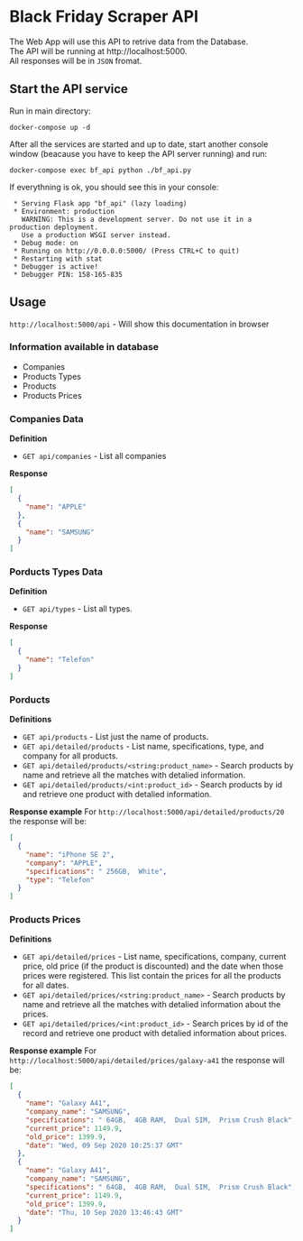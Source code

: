 # Black Friday Scraper API

The Web App will use this API to retrive data from the Database. \
The API will be running at http://localhost:5000. \
All responses will be in `JSON` fromat.

## Start the API service

Run in main directory:
```
docker-compose up -d
```
After all the services are started and up to date, start another console window (beacause you have to keep the API server running) and run:
```
docker-compose exec bf_api python ./bf_api.py
````
If everythning is ok, you should see this in your console:
```
 * Serving Flask app "bf_api" (lazy loading)
 * Environment: production
   WARNING: This is a development server. Do not use it in a production deployment.
   Use a production WSGI server instead.
 * Debug mode: on
 * Running on http://0.0.0.0:5000/ (Press CTRL+C to quit)
 * Restarting with stat
 * Debugger is active!
 * Debugger PIN: 158-165-835
 ```

## Usage
`http://localhost:5000/api` - Will show this documentation in browser
### Information available in database

- Companies
- Products Types
- Products
- Products Prices

### Companies Data

**Definition**

- `GET api/companies` - List all companies

**Response**
```json
[
  {
    "name": "APPLE"
  },
  {
    "name": "SAMSUNG"
  }
]
```
### Porducts Types Data

**Definition**

- `GET api/types` - List all types.

**Response**
```json
[
  {
    "name": "Telefon"
  }
]
```
### Porducts

**Definitions**

- `GET api/products` - List just the name of products.
- `GET api/detailed/products` - List name, specifications, type, and company for all products.
- `GET api/detailed/products/<string:product_name>` - Search products by name and retrieve all the matches with detalied information.
- `GET api/detailed/products/<int:product_id>` - Search products by id and retrieve one product with detalied information.


**Response example**
For `http://localhost:5000/api/detailed/products/20` the response will be:
```json
[
  {
    "name": "iPhone SE 2",
    "company": "APPLE",
    "specifications": " 256GB,  White",
    "type": "Telefon"
  }
]
```
### Products Prices

**Definitions**

- `GET api/detailed/prices` - List name, specifications, company,  current price, old price (if the product is discounted) and the date when those prices were registered. This list contain the prices for all the products for all dates.
- `GET api/detailed/prices/<string:product_name>` - Search products by name and retrieve all the matches with detalied information about the prices.
- `GET api/detailed/prices/<int:product_id>` - Search prices by id of the record and retrieve one product with detalied information about prices.


**Response example**
For `http://localhost:5000/api/detailed/prices/galaxy-a41` the response will be:
```json
[
  {
    "name": "Galaxy A41",
    "company_name": "SAMSUNG",
    "specifications": " 64GB,  4GB RAM,  Dual SIM,  Prism Crush Black",
    "current_price": 1149.9,
    "old_price": 1399.9,
    "date": "Wed, 09 Sep 2020 10:25:37 GMT"
  },
  {
    "name": "Galaxy A41",
    "company_name": "SAMSUNG",
    "specifications": " 64GB,  4GB RAM,  Dual SIM,  Prism Crush Black",
    "current_price": 1149.9,
    "old_price": 1399.9,
    "date": "Thu, 10 Sep 2020 13:46:43 GMT"
  }
]
```
